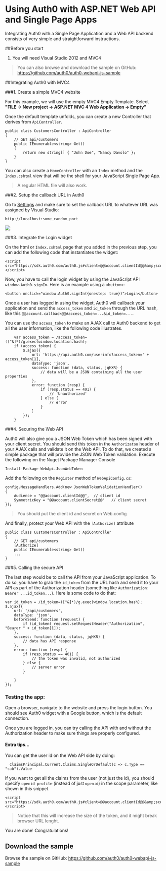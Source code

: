 # Using Auth0 with ASP.NET Web API and Single Page Apps

Integrating Auth0 with a Single Page Application and a Web API backend consists of very simple and straightforward instructions.

##Before you start

1. You will need Visual Studio 2012 and MVC4 

> You can also browse and download the sample on GitHub: <https://github.com/auth0/auth0-webapi-js-sample>

##Integrating Auth0 with MVC4

###1. Create a simple MVC4 website

For this example, we will use the empty MVC4 Empty Template. Select __"FILE -> New project -> ASP.NET MVC 4 Web Application -> Empty"__

Once the default template unfolds, you can create a new Controller that derives from `ApiController`.

    public class CustomersController : ApiController
    {
        // GET api/customers
        public IEnumerable<string> Get()
        {
            return new string[] { "John Doe", "Nancy Davolo" };
        }
    }

You can also create a `HomeController` with an `Index` method and the `Index.cshtml` view that will be the shell for your JavaScript Single Page App. 

> A regular HTML file will also work.

###2. Setup the callback URL in Auth0

Go to [Settings](https://app.auth0.com/#/settings) and make sure to set the callback URL to whatever URL was assigned by Visual Studio:

```
http://localhost:some_random_port
```

![](img/settings-callback.png)

###3. Integrate the Login widget

On the html or `Index.cshtml` page that you added in the previous step, you can add the following code that instantiates the widget:

    <script src="https://sdk.auth0.com/auth0.js#client=@@account.clientId@@&amp;scope=openid&amp;response_type=token"></script>

Now, you have to call the login widget by using the JavaScript API `window.Auth0.signIn`. Here is an example using a `<button>`:

    <button onclick="window.Auth0.signIn({onestep: true})">Login</button>

Once a user has logged in using the widget, Auth0 will callback your application and send the `access_token` and `id_token` through the URL hash, like this `@@account.callback@@#access_token=...&id_token=...`. 

You can use the `access_token` to make an AJAX call to Auth0 backend to get all the user information, like the following code illustrates.

        var access_token = /access_token=([^&]*)/g.exec(window.location.hash);
        if (access_token) {
            $.ajax({
                url: 'https://api.auth0.com/userinfo?access_token=' + access_token[1],
                dataType: 'json',
                success: function (data, status, jqHXR) {
                    // data will be a JSON containing all the user properties
                },
                error: function (resp) {
                    if (resp.status == 401) {
                        // 'Unauthorized'
                    } else {
                        // error
                    }
                }
            });
        }

###4. Securing the Web API

Auth0 will also give you a JSON Web Token which has been signed with your client secret. You should send this token in the `Authorizaton` header of your AJAX calls and validate it on the Web API. To do that, we created a simple package that will provide the JSON Web Token validation. Execute the following on the Nuget Package Manager Console

    Install-Package WebApi.JsonWebToken

Add the following on the `Register` method of `WebApiConfig.cs`:

    config.MessageHandlers.Add(new JsonWebTokenValidationHandler()
    {
        Audience = "@@account.clientId@@",  // client id
        SymmetricKey = "@@account.clientSecret@@"   // client secret
    });

> You should put the client id and secret on Web.config

And finally, protect your Web API with the `[Authorize]` attribute

    public class CustomersController : ApiController
    {
        // GET api/customers
        [Authorize]
        public IEnumerable<string> Get()
        ...
    }

###5. Calling the secure API

The last step would be to call the API from your JavaScript application. To do so, you have to grab the `id_token` from the URL hash and send it to your API as part of the Authorization header (something like `Authorization: Bearer ...id_token...`). Here is some code to do that:

    var id_token = /id_token=([^&]*)/g.exec(window.location.hash);
    $.ajax({
        url: '/api/customers',
        dataType: 'json',
        beforeSend: function (request) {
            if (id_token) request.setRequestHeader("Authorization", "Bearer " + id_token[1]);
        },
        success: function (data, status, jqHXR) {
            // data has API response
        },
        error: function (resp) {
            if (resp.status == 401) {
                // the token was invalid, not authorized
            } else {
                // server error
            }
            
        }
    });

### Testing the app:

Open a browser, navigate to the website and press the login button. You should see Auth0 widget with a Google button, which is the default connection. 

Once you are logged in, you can try calling the API with and without the Authorization header to make sure things are properly configured. 


#### Extra tips...

You can get the user id on the Web API side by doing:

      ClaimsPrincipal.Current.Claims.SingleOrDefault(c => c.Type == "sub").Value

If you want to get all the claims from the user (not just the id), you should specify `openid profile` (instead of just `openid`) in the scope parameter, like shown in this snippet

    <script src="https://sdk.auth0.com/auth0.js#client=@@account.clientId@@&amp;scope=openid%20profile&amp;response_type=token"></script>

> Notice that this will increase the size of the token, and it might break browser URL lenght.

You are done! Congratulations! 

## Download the sample

Browse the sample on GitHub: <https://github.com/auth0/auth0-webapi-js-sample>
